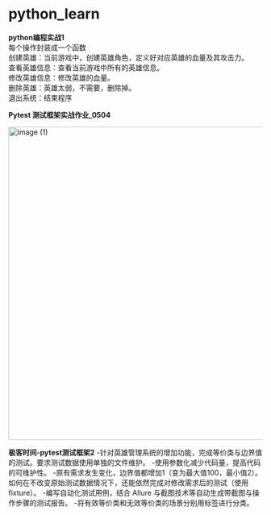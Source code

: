 # python_learn

**python编程实战1**  
每个操作封装成一个函数  
创建英雄：当前游戏中，创建英雄角色，定义好对应英雄的血量及其攻击力。  
查看英雄信息：查看当前游戏中所有的英雄信息。  
修改英雄信息：修改英雄的血量。  
删除英雄：英雄太弱，不需要，删除掉。  
退出系统：结束程序

**Pytest 测试框架实战作业_0504**

<img width="622" alt="image (1)" src="https://user-images.githubusercontent.com/64750876/236658099-60bb3957-916d-4f3b-9d9b-e741fcb735f1.png">

**极客时间-pytest测试框架2**
-针对英雄管理系统的增加功能，完成等价类与边界值的测试。要求测试数据使用单独的文件维护。
-使用参数化减少代码量，提高代码的可维护性。
-原有需求发生变化，边界值都增加1（变为最大值100，最小值2）。如何在不改变原始测试数据情况下，还能依然完成对修改需求后的测试（使用fixture）。
-编写自动化测试用例，结合 Allure 与截图技术等自动生成带截图与操作步骤的测试报告。
-将有效等价类和无效等价类的场景分别用标签进行分类。